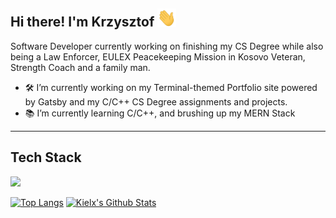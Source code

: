 ## Hi there! I'm Krzysztof <img src="https://raw.githubusercontent.com/Kielx/Kielx/main/wave.gif" width="30px">
Software Developer currently working on finishing my CS Degree while also being a Law Enforcer, EULEX Peacekeeping Mission in Kosovo Veteran, Strength Coach and a family man.

- 🛠️ I’m currently working on my Terminal-themed Portfolio site powered by Gatsby and my C/C++ CS Degree assignments and projects.
- 📚 I’m currently learning C/C++, and brushing up my MERN Stack
<hr>

## Tech Stack

![](https://img.shields.io/badge/OS-LINUX-informational?style=flat&logo=arch-linux&logoColor=white&color=333)

[![Top Langs](https://github-readme-stats.vercel.app/api/top-langs/?username=kielx&layout=compact&langs_count=3)](https://github.com/anuraghazra/github-readme-stats)
[![Kielx's Github Stats](https://github-readme-stats.vercel.app/api?username=kielx&count_private=true&show_icons=true)](https://github.com/anuraghazra/github-readme-stats)
<!--
**Kielx/Kielx** is a ✨ _special_ ✨ repository because its `README.md` (this file) appears on your GitHub profile.

Here are some ideas to get you started:

- 🔭 I’m currently working on ...
- 🌱 I’m currently learning ...
- 👯 I’m looking to collaborate on ...
- 🤔 I’m looking for help with ...
- 💬 Ask me about ...
- 📫 How to reach me: ...
- 😄 Pronouns: ...
- ⚡ Fun fact: ...
-->
<!--stackedit_data:
eyJoaXN0b3J5IjpbLTMwNTMxNTcyMywtMTE2MjQ0Miw3NDU3Mj
I4ODQsNDUwNDA2ODg2LDM0NzE4NDE3LDYzNTM1NTY2OF19
-->